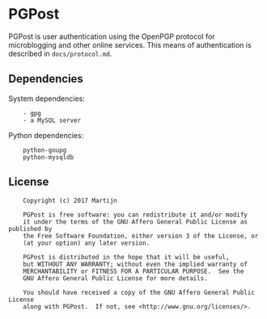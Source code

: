 PGPost
======

PGPost is user authentication using the OpenPGP protocol for microblogging and
other online services. This means of authentication is described in `docs/protocol.md`.

Dependencies
------------

System dependencies:
```
    - gpg
    - a MySQL server
```

Python dependencies:
```
    python-gnupg
    python-mysqldb
```

License
-------

```
    Copyright (c) 2017 Martijn

    PGPost is free software: you can redistribute it and/or modify
    it under the terms of the GNU Affero General Public License as published by
    the Free Software Foundation, either version 3 of the License, or
    (at your option) any later version.

    PGPost is distributed in the hope that it will be useful,
    but WITHOUT ANY WARRANTY; without even the implied warranty of
    MERCHANTABILITY or FITNESS FOR A PARTICULAR PURPOSE.  See the
    GNU Affero General Public License for more details.

    You should have received a copy of the GNU Affero General Public License
    along with PGPost.  If not, see <http://www.gnu.org/licenses/>.
```
